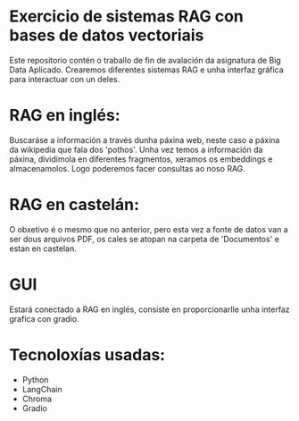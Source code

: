 # Exercicio de sistemas RAG con bases de datos vectoriais
Este repositorio contén o traballo de fin de avalación da asignatura de Big Data Aplicado. Crearemos diferentes sistemas RAG e unha interfaz gráfica para interactuar con un deles.

# RAG en inglés:
Buscaráse a información a través dunha páxina web, neste caso a páxina da wikipedia que fala dos 'pothos'. Unha vez temos a información da páxina, dividimola en diferentes fragmentos, xeramos os embeddings e almacenamolos.
Logo poderemos facer consultas ao noso RAG.

# RAG en castelán:
O obxetivo é o  mesmo que no anterior, pero esta vez a fonte de datos van a ser dous arquivos PDF, os cales se atopan na carpeta de 'Documentos' e estan en castelan.

# GUI
Estará conectado a RAG en inglés, consiste en proporcionarlle unha interfaz grafica con gradio.

# Tecnoloxías usadas:
- Python
- LangChain
- Chroma
- Gradio
